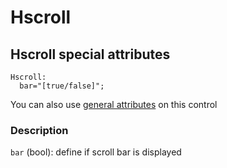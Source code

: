 # Hscroll

## Hscroll special attributes
    Hscroll:
      bar="[true/false]";

You can also use [general attributes](https://github.com/d3m0n-project/d3m0n_os/blob/main/rootfs/usr/share/d3m0n/documentation/GeneralAttributes.md) on this control

### Description
`bar` (bool): define if scroll bar is displayed
